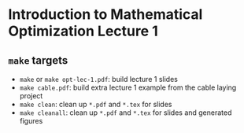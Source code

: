 # Introduction to Mathematical Optimization Lecture 1

## `make` targets

- `make` or `make opt-lec-1.pdf`: build lecture 1 slides
- `make cable.pdf`: build extra lecture 1 example from the cable laying project
- `make clean`: clean up `*.pdf` and `*.tex` for slides
- `make cleanall`: clean up `*.pdf` and `*.tex` for slides and generated figures

